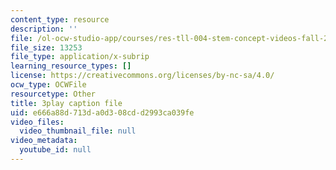 ```yaml
---
content_type: resource
description: ''
file: /ol-ocw-studio-app/courses/res-tll-004-stem-concept-videos-fall-2013/e666a88d713da0d308cdd2993ca039fe_pR12XGWcn0U.srt
file_size: 13253
file_type: application/x-subrip
learning_resource_types: []
license: https://creativecommons.org/licenses/by-nc-sa/4.0/
ocw_type: OCWFile
resourcetype: Other
title: 3play caption file
uid: e666a88d-713d-a0d3-08cd-d2993ca039fe
video_files:
  video_thumbnail_file: null
video_metadata:
  youtube_id: null
---
```

